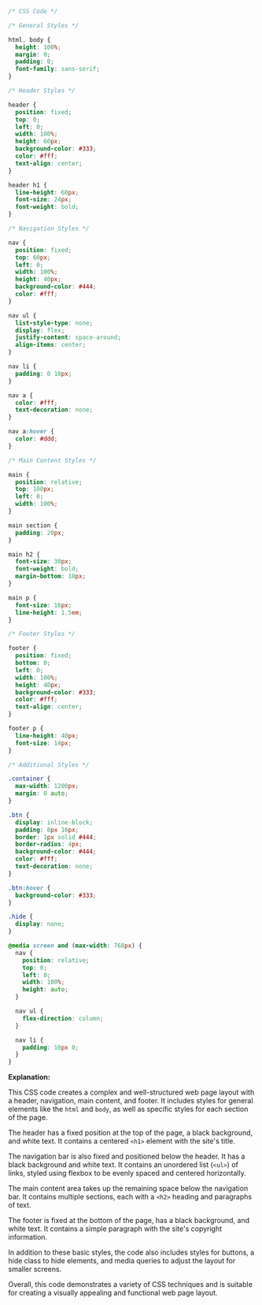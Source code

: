 ```css
/* CSS Code */

/* General Styles */

html, body {
  height: 100%;
  margin: 0;
  padding: 0;
  font-family: sans-serif;
}

/* Header Styles */

header {
  position: fixed;
  top: 0;
  left: 0;
  width: 100%;
  height: 60px;
  background-color: #333;
  color: #fff;
  text-align: center;
}

header h1 {
  line-height: 60px;
  font-size: 24px;
  font-weight: bold;
}

/* Navigation Styles */

nav {
  position: fixed;
  top: 60px;
  left: 0;
  width: 100%;
  height: 40px;
  background-color: #444;
  color: #fff;
}

nav ul {
  list-style-type: none;
  display: flex;
  justify-content: space-around;
  align-items: center;
}

nav li {
  padding: 0 10px;
}

nav a {
  color: #fff;
  text-decoration: none;
}

nav a:hover {
  color: #ddd;
}

/* Main Content Styles */

main {
  position: relative;
  top: 100px;
  left: 0;
  width: 100%;
}

main section {
  padding: 20px;
}

main h2 {
  font-size: 30px;
  font-weight: bold;
  margin-bottom: 10px;
}

main p {
  font-size: 16px;
  line-height: 1.5em;
}

/* Footer Styles */

footer {
  position: fixed;
  bottom: 0;
  left: 0;
  width: 100%;
  height: 40px;
  background-color: #333;
  color: #fff;
  text-align: center;
}

footer p {
  line-height: 40px;
  font-size: 14px;
}

/* Additional Styles */

.container {
  max-width: 1200px;
  margin: 0 auto;
}

.btn {
  display: inline-block;
  padding: 8px 16px;
  border: 1px solid #444;
  border-radius: 4px;
  background-color: #444;
  color: #fff;
  text-decoration: none;
}

.btn:hover {
  background-color: #333;
}

.hide {
  display: none;
}

@media screen and (max-width: 768px) {
  nav {
    position: relative;
    top: 0;
    left: 0;
    width: 100%;
    height: auto;
  }

  nav ul {
    flex-direction: column;
  }

  nav li {
    padding: 10px 0;
  }
}
```

**Explanation:**

This CSS code creates a complex and well-structured web page layout with a header, navigation, main content, and footer. It includes styles for general elements like the `html` and `body`, as well as specific styles for each section of the page.

The header has a fixed position at the top of the page, a black background, and white text. It contains a centered `<h1>` element with the site's title.

The navigation bar is also fixed and positioned below the header. It has a black background and white text. It contains an unordered list (`<ul>`) of links, styled using flexbox to be evenly spaced and centered horizontally.

The main content area takes up the remaining space below the navigation bar. It contains multiple sections, each with a `<h2>` heading and paragraphs of text.

The footer is fixed at the bottom of the page, has a black background, and white text. It contains a simple paragraph with the site's copyright information.

In addition to these basic styles, the code also includes styles for buttons, a hide class to hide elements, and media queries to adjust the layout for smaller screens.

Overall, this code demonstrates a variety of CSS techniques and is suitable for creating a visually appealing and functional web page layout.